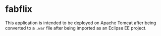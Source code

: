 # fabflix

This application is intended to be deployed on Apache Tomcat after being converted to a `.war` file after being imported as an Eclipse EE project.
